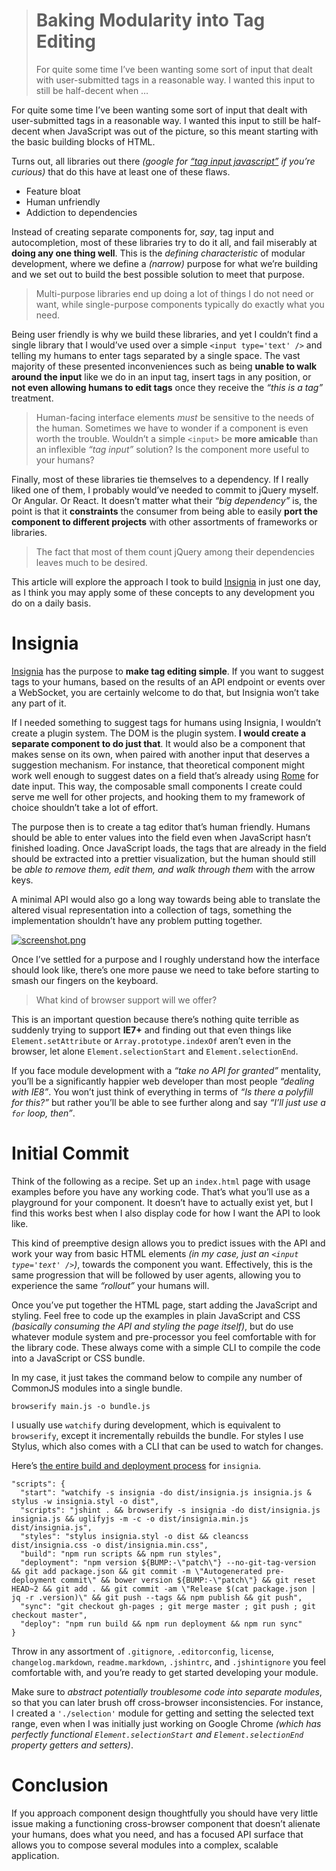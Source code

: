 <div><blockquote>
  <h1>Baking Modularity into Tag Editing</h1>
  <div><p>For quite some time I&#x2019;ve been wanting some sort of input that dealt with user-submitted tags in a reasonable way. I wanted this input to still be half-decent when &#x2026;</p></div>
</blockquote></div>

<div><p>For quite some time I&#x2019;ve been wanting some sort of input that dealt with user-submitted tags in a reasonable way. I wanted this input to still be half-decent when JavaScript was out of the picture, so this meant starting with the basic building blocks of HTML.</p></div>

<div></div>

<div><p>Turns out, all libraries out there <em>(google for <a href="https://www.google.com/search?q=tag+input+javascript" target="_blank">&#x201C;tag input javascript&#x201D;</a> if you&#x2019;re curious)</em> that do this have at least one of these flaws.</p> <ul> <li>Feature bloat</li> <li>Human unfriendly</li> <li>Addiction to dependencies</li> </ul> <p>Instead of creating separate components for, <em>say</em>, tag input and autocompletion, most of these libraries try to do it all, and fail miserably at <strong>doing any one thing well</strong>. This is the <em>defining characteristic</em> of modular development, where we define a <em>(narrow)</em> purpose for what we&#x2019;re building and we set out to build the best possible solution to meet that purpose.</p> <blockquote> <p>Multi-purpose libraries end up doing a lot of things I do not need or want, while single-purpose components typically do exactly what you need.</p> </blockquote> <p>Being user friendly is why we build these libraries, and yet I couldn&#x2019;t find a single library that I would&#x2019;ve used over a simple <code class="md-code md-code-inline">&lt;input type=&apos;text&apos; /&gt;</code> and telling my humans to enter tags separated by a single space. The vast majority of these presented inconveniences such as being <strong>unable to walk around the input</strong> like we do in an input tag, insert tags in any position, or <strong>not even allowing humans to edit tags</strong> once they receive the <em>&#x201C;this is a tag&#x201D;</em> treatment.</p> <blockquote> <p>Human-facing interface elements <em>must</em> be sensitive to the needs of the human. Sometimes we have to wonder if a component is even worth the trouble. Wouldn&#x2019;t a simple <code class="md-code md-code-inline">&lt;input&gt;</code> be <strong>more amicable</strong> than an inflexible <em>&#x201C;tag input&#x201D;</em> solution? Is the component more useful to your humans?</p> </blockquote> <p>Finally, most of these libraries tie themselves to a dependency. If I really liked one of them, I probably would&#x2019;ve needed to commit to jQuery myself. Or Angular. Or React. It doesn&#x2019;t matter what their <em>&#x201C;big dependency&#x201D;</em> is, the point is that it <strong>constraints</strong> the consumer from being able to easily <strong>port the component to different projects</strong> with other assortments of frameworks or libraries.</p> <blockquote> <p>The fact that most of them count jQuery among their dependencies leaves much to be desired.</p> </blockquote> <p>This article will explore the approach I took to build <a href="https://github.com/bevacqua/insignia" target="_blank">Insignia</a> in just one day, as I think you may apply some of these concepts to any development you do on a daily basis.</p></div>

<div><h1 id="insignia">Insignia</h1> <p><a href="https://github.com/bevacqua/insignia" target="_blank" aria-label="bevacqua/insignia on GitHub">Insignia</a> has the purpose to <strong>make tag editing simple</strong>. If you want to suggest tags to your humans, based on the results of an API endpoint or events over a WebSocket, you are certainly welcome to do that, but Insignia won&#x2019;t take any part of it.</p> <p>If I needed something to suggest tags for humans using Insignia, I wouldn&#x2019;t create a plugin system. The DOM is the plugin system. <strong>I would create a separate component to do just that</strong>. It would also be a component that makes sense on its own, when paired with another input that deserves a suggestion mechanism. For instance, that theoretical component might work well enough to suggest dates on a field that&#x2019;s already using <a href="https://github.com/bevacqua/rome" target="_blank" aria-label="bevacqua/rome on GitHub">Rome</a> for date input. This way, the composable small components I create could serve me well for other projects, and hooking them to my framework of choice shouldn&#x2019;t take a lot of effort.</p> <p>The purpose then is to create a tag editor that&#x2019;s human friendly. Humans should be able to enter values into the field even when JavaScript hasn&#x2019;t finished loading. Once JavaScript loads, the tags that are already in the field should be extracted into a prettier visualization, but the human should still be <em>able to remove them, edit them, and walk through them</em> with the arrow keys.</p> <p>A minimal API would also go a long way towards being able to translate the altered visual representation into a collection of tags, something the implementation shouldn&#x2019;t have any problem putting together.</p> <p><a href="http://bevacqua.github.io/insignia/" target="_blank" aria-label="Try a demo of Insignia online"><img alt="screenshot.png" class="" src="https://i.imgur.com/d9M762N.png"></a></p> <p>Once I&#x2019;ve settled for a purpose and I roughly understand how the interface should look like, there&#x2019;s one more pause we need to take before starting to smash our fingers on the keyboard.</p> <blockquote> <p>What kind of browser support will we offer?</p> </blockquote> <p>This is an important question because there&#x2019;s nothing quite terrible as suddenly trying to support <strong>IE7+</strong> and finding out that even things like <code class="md-code md-code-inline">Element.setAttribute</code> or <code class="md-code md-code-inline">Array.prototype.indexOf</code> aren&#x2019;t even in the browser, let alone <code class="md-code md-code-inline">Element.selectionStart</code> and <code class="md-code md-code-inline">Element.selectionEnd</code>.</p> <p>If you face module development with a <em>&#x201C;take no API for granted&#x201D;</em> mentality, you&#x2019;ll be a significantly happier web developer than most people <em>&#x201C;dealing with IE8&#x201D;</em>. You won&#x2019;t just think of everything in terms of <em>&#x201C;Is there a polyfill for this?&#x201D;</em> but rather you&#x2019;ll be able to see further along and say <em>&#x201C;I&#x2019;ll just use a <code class="md-code md-code-inline">for</code> loop, then&#x201D;</em>.</p> <h1 id="initial-commit">Initial Commit</h1> <p>Think of the following as a recipe. Set up an <code class="md-code md-code-inline">index.html</code> page with usage examples before you have any working code. That&#x2019;s what you&#x2019;ll use as a playground for your component. It doesn&#x2019;t have to actually exist yet, but I find this works best when I also display code for how I want the API to look like.</p> <p>This kind of preemptive design allows you to predict issues with the API and work your way from basic HTML elements <em>(in my case, just an <code class="md-code md-code-inline">&lt;input type=&apos;text&apos; /&gt;</code>)</em>, towards the component you want. Effectively, this is the same progression that will be followed by user agents, allowing you to experience the same <em>&#x201C;rollout&#x201D;</em> your humans will.</p> <p>Once you&#x2019;ve put together the HTML page, start adding the JavaScript and styling. Feel free to code up the examples in plain JavaScript and CSS <em>(basically consuming the API and styling the page itself)</em>, but do use whatever module system and pre-processor you feel comfortable with for the library code. These always come with a simple CLI to compile the code into a JavaScript or CSS bundle.</p> <p>In my case, it just takes the command below to compile any number of CommonJS modules into a single bundle.</p> <pre class="md-code-block"><code class="md-code md-lang-bash">browserify main.js -o bundle.js
</code></pre> <p>I usually use <code class="md-code md-code-inline">watchify</code> during development, which is equivalent to <code class="md-code md-code-inline">browserify</code>, except it incrementally rebuilds the bundle. For styles I use Stylus, which also comes with a CLI that can be used to watch for changes.</p> <p>Here&#x2019;s <a href="https://github.com/bevacqua/insignia/blob/master/package.json#L6-L12" target="_blank" aria-label="bevacqua/insignia/package.json on GitHub">the entire build and deployment process</a> for <code class="md-code md-code-inline">insignia</code>.</p> <pre class="md-code-block"><code class="md-code md-lang-javascript"><span class="md-code-string">&quot;scripts&quot;</span>: {
  <span class="md-code-string">&quot;start&quot;</span>: <span class="md-code-string">&quot;watchify -s insignia -do dist/insignia.js insignia.js &amp; stylus -w insignia.styl -o dist&quot;</span>,
  <span class="md-code-string">&quot;scripts&quot;</span>: <span class="md-code-string">&quot;jshint . &amp;&amp; browserify -s insignia -do dist/insignia.js insignia.js &amp;&amp; uglifyjs -m -c -o dist/insignia.min.js dist/insignia.js&quot;</span>,
  <span class="md-code-string">&quot;styles&quot;</span>: <span class="md-code-string">&quot;stylus insignia.styl -o dist &amp;&amp; cleancss dist/insignia.css -o dist/insignia.min.css&quot;</span>,
  <span class="md-code-string">&quot;build&quot;</span>: <span class="md-code-string">&quot;npm run scripts &amp;&amp; npm run styles&quot;</span>,
  <span class="md-code-string">&quot;deployment&quot;</span>: <span class="md-code-string">&quot;npm version ${BUMP:-\&quot;patch\&quot;} --no-git-tag-version &amp;&amp; git add package.json &amp;&amp; git commit -m \&quot;Autogenerated pre-deployment commit\&quot; &amp;&amp; bower version ${BUMP:-\&quot;patch\&quot;} &amp;&amp; git reset HEAD~2 &amp;&amp; git add . &amp;&amp; git commit -am \&quot;Release $(cat package.json | jq -r .version)\&quot; &amp;&amp; git push --tags &amp;&amp; npm publish &amp;&amp; git push&quot;</span>,
  <span class="md-code-string">&quot;sync&quot;</span>: <span class="md-code-string">&quot;git checkout gh-pages ; git merge master ; git push ; git checkout master&quot;</span>,
  <span class="md-code-string">&quot;deploy&quot;</span>: <span class="md-code-string">&quot;npm run build &amp;&amp; npm run deployment &amp;&amp; npm run sync&quot;</span>
}
</code></pre> <p>Throw in any assortment of <code class="md-code md-code-inline">.gitignore</code>, <code class="md-code md-code-inline">.editorconfig</code>, <code class="md-code md-code-inline">license</code>, <code class="md-code md-code-inline">changelog.markdown</code>, <code class="md-code md-code-inline">readme.markdown</code>, <code class="md-code md-code-inline">.jshintrc</code>, and <code class="md-code md-code-inline">.jshintignore</code> you feel comfortable with, and you&#x2019;re ready to get started developing your module.</p> <p>Make sure to <em>abstract potentially troublesome code into separate modules</em>, so that you can later brush off cross-browser inconsistencies. For instance, I created a <code class="md-code md-code-inline">&apos;./selection&apos;</code> module for getting and setting the selected text range, even when I was initially just working on Google Chrome <em>(which has perfectly functional <code class="md-code md-code-inline">Element.selectionStart</code> and <code class="md-code md-code-inline">Element.selectionEnd</code> property getters and setters)</em>.</p> <h1 id="conclusion">Conclusion</h1> <p>If you approach component design thoughtfully you should have very little issue making a functioning cross-browser component that doesn&#x2019;t alienate your humans, does what you need, and has a focused API surface that allows you to compose several modules into a complex, scalable application.</p></div>

